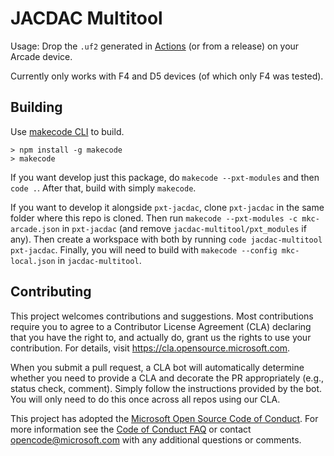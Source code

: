 # JACDAC Multitool

Usage: Drop the `.uf2` generated in [Actions](https://github.com/microsoft/jacdac-multitool/actions) (or from a release) on your Arcade device.

Currently only works with F4 and D5 devices (of which only F4 was tested).

## Building

Use [makecode CLI](https://www.npmjs.com/package/makecode) to build.

```
> npm install -g makecode
> makecode
```

If you want develop just this package, do `makecode --pxt-modules` and then `code .`.
After that, build with simply `makecode`.

If you want to develop it alongside `pxt-jacdac`, clone `pxt-jacdac` in the same folder where this repo is cloned.
Then run `makecode --pxt-modules -c mkc-arcade.json` in `pxt-jacdac` (and remove `jacdac-multitool/pxt_modules` if any).
Then create a workspace with both by running `code jacdac-multitool pxt-jacdac`.
Finally, you will need to build with `makecode --config mkc-local.json` in `jacdac-multitool`.


## Contributing

This project welcomes contributions and suggestions.  Most contributions require you to agree to a
Contributor License Agreement (CLA) declaring that you have the right to, and actually do, grant us
the rights to use your contribution. For details, visit https://cla.opensource.microsoft.com.

When you submit a pull request, a CLA bot will automatically determine whether you need to provide
a CLA and decorate the PR appropriately (e.g., status check, comment). Simply follow the instructions
provided by the bot. You will only need to do this once across all repos using our CLA.

This project has adopted the [Microsoft Open Source Code of Conduct](https://opensource.microsoft.com/codeofconduct/).
For more information see the [Code of Conduct FAQ](https://opensource.microsoft.com/codeofconduct/faq/) or
contact [opencode@microsoft.com](mailto:opencode@microsoft.com) with any additional questions or comments.
